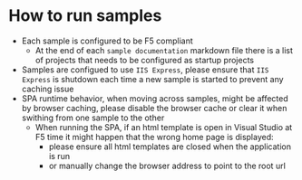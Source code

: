 # How to run samples

* Each sample is configured to be F5 compliant
   * At the end of each `sample documentation` markdown file there is a list of projects that needs to be configured as startup projects
* Samples are configued to use `IIS Express`, please ensure that `IIS Express` is shutdown each time a new sample is started to prevent any caching issue
* SPA runtime behavior, when moving across samples, might be affected by browser caching, please disable the browser cache or clear it when swithing from one sample to the other
   * When running the SPA, if an html template is open in Visual Studio at F5 time it might happen that the wrong home page is displayed:
      * please ensure all html templates are closed when the application is run
      * or manually change the browser address to point to the root url
